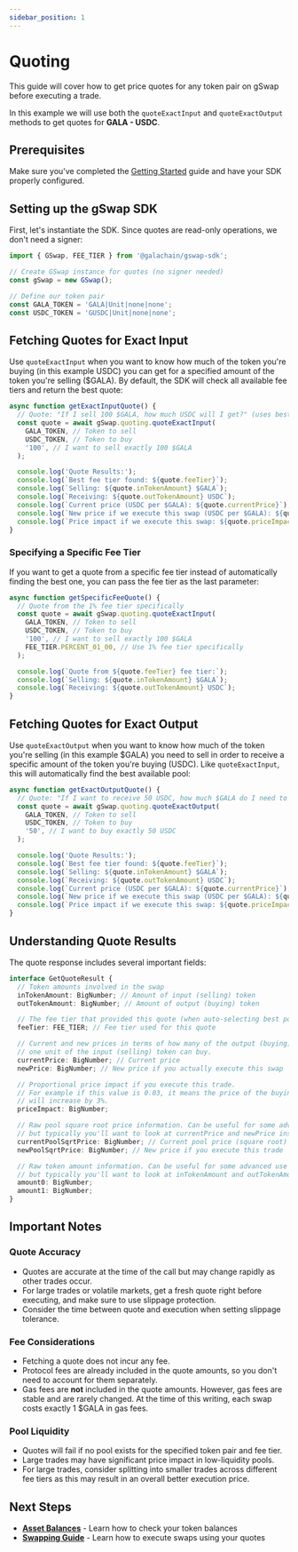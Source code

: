 ```yaml
---
sidebar_position: 1
---
```


# Quoting

This guide will cover how to get price quotes for any token pair on gSwap before executing a trade.

In this example we will use both the `quoteExactInput` and `quoteExactOutput` methods to get quotes for **GALA - USDC**.

## Prerequisites

Make sure you've completed the [Getting Started](../getting-started.md) guide and have your SDK properly configured.

## Setting up the gSwap SDK

First, let's instantiate the SDK. Since quotes are read-only operations, we don't need a signer:

```typescript
import { GSwap, FEE_TIER } from '@galachain/gswap-sdk';

// Create GSwap instance for quotes (no signer needed)
const gSwap = new GSwap();

// Define our token pair
const GALA_TOKEN = 'GALA|Unit|none|none';
const USDC_TOKEN = 'GUSDC|Unit|none|none';
```

## Fetching Quotes for Exact Input

Use `quoteExactInput` when you want to know how much of the token you're buying (in this example USDC) you can get for a specified amount of the token you're selling ($GALA). By default, the SDK will check all available fee tiers and return the best quote:

```typescript
async function getExactInputQuote() {
  // Quote: "If I sell 100 $GALA, how much USDC will I get?" (uses best available pool)
  const quote = await gSwap.quoting.quoteExactInput(
    GALA_TOKEN, // Token to sell
    USDC_TOKEN, // Token to buy
    '100', // I want to sell exactly 100 $GALA
  );

  console.log('Quote Results:');
  console.log(`Best fee tier found: ${quote.feeTier}`);
  console.log(`Selling: ${quote.inTokenAmount} $GALA`);
  console.log(`Receiving: ${quote.outTokenAmount} USDC`);
  console.log(`Current price (USDC per $GALA): ${quote.currentPrice}`);
  console.log(`New price if we execute this swap (USDC per $GALA): ${quote.newPrice}`);
  console.log(`Price impact if we execute this swap: ${quote.priceImpact.multipliedBy(100)}%`);
}
```

### Specifying a Specific Fee Tier

If you want to get a quote from a specific fee tier instead of automatically finding the best one, you can pass the fee tier as the last parameter:

```typescript
async function getSpecificFeeQuote() {
  // Quote from the 1% fee tier specifically
  const quote = await gSwap.quoting.quoteExactInput(
    GALA_TOKEN, // Token to sell
    USDC_TOKEN, // Token to buy
    '100', // I want to sell exactly 100 $GALA
    FEE_TIER.PERCENT_01_00, // Use 1% fee tier specifically
  );

  console.log(`Quote from ${quote.feeTier} fee tier:`);
  console.log(`Selling: ${quote.inTokenAmount} $GALA`);
  console.log(`Receiving: ${quote.outTokenAmount} USDC`);
}
```

## Fetching Quotes for Exact Output

Use `quoteExactOutput` when you want to know how much of the token you're selling (in this example $GALA) you need to sell in order to receive a specific amount of the token you're buying (USDC). Like `quoteExactInput`, this will automatically find the best available pool:

```typescript
async function getExactOutputQuote() {
  // Quote: "If I want to receive 50 USDC, how much $GALA do I need to sell?" (uses best available pool)
  const quote = await gSwap.quoting.quoteExactOutput(
    GALA_TOKEN, // Token to sell
    USDC_TOKEN, // Token to buy
    '50', // I want to buy exactly 50 USDC
  );

  console.log('Quote Results:');
  console.log(`Best fee tier found: ${quote.feeTier}`);
  console.log(`Selling: ${quote.inTokenAmount} $GALA`);
  console.log(`Receiving: ${quote.outTokenAmount} USDC`);
  console.log(`Current price (USDC per $GALA): ${quote.currentPrice}`);
  console.log(`New price if we execute this swap (USDC per $GALA): ${quote.newPrice}`);
  console.log(`Price impact if we execute this swap: ${quote.priceImpact.multipliedBy(100)}%`);
}
```

## Understanding Quote Results

The quote response includes several important fields:

```typescript
interface GetQuoteResult {
  // Token amounts involved in the swap
  inTokenAmount: BigNumber; // Amount of input (selling) token
  outTokenAmount: BigNumber; // Amount of output (buying) token

  // The fee tier that provided this quote (when auto-selecting best pool)
  feeTier: FEE_TIER; // Fee tier used for this quote

  // Current and new prices in terms of how many of the output (buying) token
  // one unit of the input (selling) token can buy.
  currentPrice: BigNumber; // Current price
  newPrice: BigNumber; // New price if you actually execute this swap

  // Proportional price impact if you execute this trade.
  // For example if this value is 0.03, it means the price of the buying token
  // will increase by 3%.
  priceImpact: BigNumber;

  // Raw pool square root price information. Can be useful for some advanced use cases,
  // but typically you'll want to look at currentPrice and newPrice instead.
  currentPoolSqrtPrice: BigNumber; // Current pool price (square root)
  newPoolSqrtPrice: BigNumber; // New price if you execute this trade

  // Raw token amount information. Can be useful for some advanced use cases,
  // but typically you'll want to look at inTokenAmount and outTokenAmount instead.
  amount0: BigNumber;
  amount1: BigNumber;
}
```

## Important Notes

### Quote Accuracy

- Quotes are accurate at the time of the call but may change rapidly as other trades occur.
- For large trades or volatile markets, get a fresh quote right before executing, and make sure to use slippage protection.
- Consider the time between quote and execution when setting slippage tolerance.

### Fee Considerations

- Fetching a quote does not incur any fee.
- Protocol fees are already included in the quote amounts, so you don't need to account for them separately.
- Gas fees are **not** included in the quote amounts. However, gas fees are stable and are rarely changed. At the time of this writing, each swap costs exactly 1 $GALA in gas fees.

### Pool Liquidity

- Quotes will fail if no pool exists for the specified token pair and fee tier.
- Large trades may have significant price impact in low-liquidity pools.
- For large trades, consider splitting into smaller trades across different fee tiers as this may result in an overall better execution price.

## Next Steps

- **[Asset Balances](./asset-balances.md)** - Learn how to check your token balances
- **[Swapping Guide](./trading.md)** - Learn how to execute swaps using your quotes
